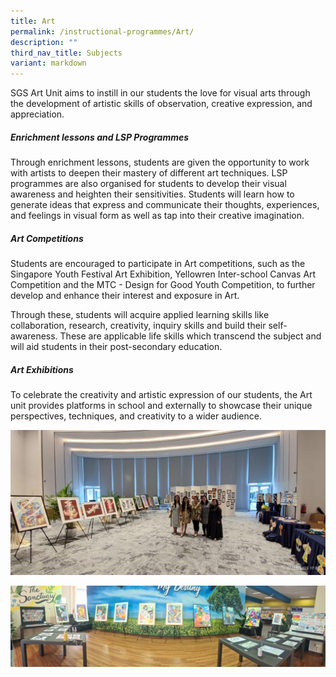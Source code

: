 ```yaml
---
title: Art
permalink: /instructional-programmes/Art/
description: ""
third_nav_title: Subjects
variant: markdown
---
```

SGS Art Unit aims to instill in our students the love for visual arts through the development of artistic skills of observation, creative expression, and appreciation.

##### Enrichment lessons and LSP Programmes
Through enrichment lessons, students are given the opportunity to work with artists to deepen their mastery of different art techniques. LSP programmes are also organised for students to develop their visual awareness and heighten their sensitivities. Students will learn how to generate ideas that express and communicate their thoughts, experiences, and feelings in visual form as well as tap into their creative imagination.

##### Art Competitions
Students are encouraged to participate in Art competitions, such as the Singapore Youth Festival Art Exhibition, Yellowren Inter-school Canvas Art Competition and the MTC - Design for Good Youth Competition, to further develop and enhance their interest and exposure in Art.

Through these, students will acquire applied learning skills like collaboration, research, creativity, inquiry skills and build their self-awareness. These are applicable life skills which transcend the subject and will aid students in their post-secondary education.

##### Art Exhibitions
To celebrate the creativity and artistic expression of our students, the Art unit provides platforms in school and externally to showcase their unique perspectives, techniques, and creativity to a wider audience. 

![](/images/art2024%20(1).jpeg)

![](/images/art2024%20(2).jpeg)